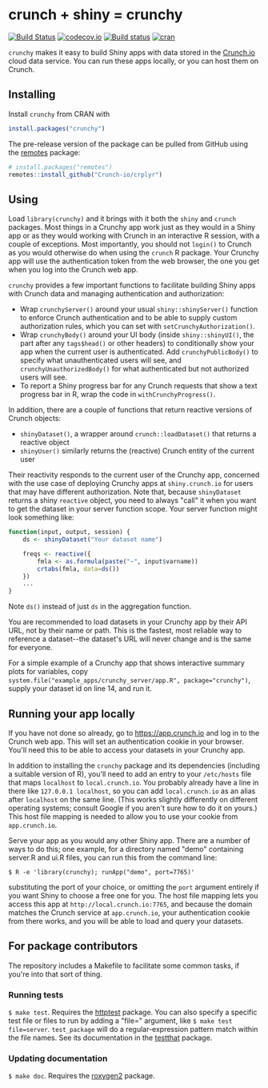 # crunch + shiny = crunchy

[![Build Status](https://travis-ci.org/Crunch-io/crunchy.png?branch=master)](https://travis-ci.org/Crunch-io/crunchy) [![codecov.io](https://codecov.io/github/Crunch-io/crunchy/coverage.svg?branch=master)](https://codecov.io/github/Crunch-io/crunchy?branch=master) [![Build status](https://ci.appveyor.com/api/projects/status/53epi1s8f0slhemm/branch/master?svg=true)](https://ci.appveyor.com/project/nealrichardson/crunchy/branch/master) [![cran](https://www.r-pkg.org/badges/version-last-release/crunchy)](https://cran.r-project.org/package=crunchy)

`crunchy` makes it easy to build Shiny apps with data stored in the [Crunch.io](https://crunch.io/) cloud data service. You can run these apps locally, or you can host them on Crunch.

## Installing

Install `crunchy` from CRAN with

```r
install.packages("crunchy")
```

The pre-release version of the package can be pulled from GitHub using the [remotes](https://remotes.r-lib.org/) package:

```r
# install.packages("remotes")
remotes::install_github("Crunch-io/crplyr")
```

## Using

Load `library(crunchy)` and it brings with it both the `shiny` and `crunch` packages. Most things in a Crunchy app work just as they would in a Shiny app or as they would working with Crunch in an interactive R session, with a couple of exceptions. Most importantly, you should not `login()` to Crunch as you would otherwise do when using the `crunch` R package. Your Crunchy app will use the authentication token from the web browser, the one you get when you log into the Crunch web app.

`crunchy` provides a few important functions to facilitate building Shiny apps with Crunch data and managing authentication and authorization:

* Wrap `crunchyServer()` around your usual `shiny::shinyServer()` function to enforce Crunch authentication and to be able to supply custom authorization rules, which you can set with `setCrunchyAuthorization()`.
* Wrap `crunchyBody()` around your UI body (inside `shiny::shinyUI()`, the part after any `tags$head()` or other headers) to conditionally show your app when the current user is authenticated. Add `crunchyPublicBody()` to specify what unauthenticated users will see, and `crunchyUnauthorizedBody()` for what authenticated but not authorized users will see.
* To report a Shiny progress bar for any Crunch requests that show a text progress bar in R, wrap the code in `withCrunchyProgress()`.

In addition, there are a couple of functions that return reactive versions of Crunch objects:

* `shinyDataset()`, a wrapper around `crunch::loadDataset()` that returns a reactive object
* `shinyUser()` similarly returns the (reactive) Crunch entity of the current user

Their reactivity responds to the current user of the Crunchy app, concerned with the use case of deploying Crunchy apps at `shiny.crunch.io` for users that may have different authorization. Note that, because `shinyDataset` returns a shiny `reactive` object, you need to always "call" it when you want to get the dataset in your server function scope. Your server function might look something like:

```r
function(input, output, session) {
    ds <- shinyDataset("Your dataset name")

    freqs <- reactive({
        fmla <- as.formula(paste("~", input$varname))
        crtabs(fmla, data=ds())
    })
    ...
}
```

Note `ds()` instead of just `ds` in the aggregation function.

You are recommended to load datasets in your Crunchy app by their API URL, not by their name or path. This is the fastest, most reliable way to reference a dataset--the dataset's URL will never change and is the same for everyone.

For a simple example of a Crunchy app that shows interactive summary plots for variables, copy `system.file("example_apps/crunchy_server/app.R", package="crunchy")`, supply your dataset id on line 14, and run it.

## Running your app locally

If you have not done so already, go to https://app.crunch.io and log in to the Crunch web app. This will set an authentication cookie in your browser. You'll need this to be able to access your datasets in your Crunchy app.

In addition to installing the `crunchy` package and its dependencies (including a suitable version of R), you'll need to add an entry to your `/etc/hosts` file that maps `localhost` to `local.crunch.io`. You probably already have a line in there like `127.0.0.1 localhost`, so you can add `local.crunch.io` as an alias after `localhost` on the same line. (This works slightly differently on different operating systems; consult Google if you aren't sure how to do it on yours.) This host file mapping is needed to allow you to use your cookie from `app.crunch.io`.

Serve your app as you would any other Shiny app. There are a number of ways to do this; one example, for a directory named "demo" containing server.R and ui.R files, you can run this from the command line:

    $ R -e 'library(crunchy); runApp("demo", port=7765)'

substituting the port of your choice, or omitting the `port` argument entirely if you want Shiny to choose a free one for you. The host file mapping lets you access this app at `http://local.crunch.io:7765`, and because the domain matches the Crunch service at `app.crunch.io`, your authentication cookie from there works, and you will be able to load and query your datasets.

## For package contributors

The repository includes a Makefile to facilitate some common tasks, if you're into that sort of thing.

### Running tests

`$ make test`. Requires the [httptest](https://enpiar.com/r/httptest/) package. You can also specify a specific test file or files to run by adding a "file=" argument, like `$ make test file=server`. `test_package` will do a regular-expression pattern match within the file names. See its documentation in the [testthat](https://testthat.r-lib.org/) package.

### Updating documentation

`$ make doc`. Requires the [roxygen2](https://github.com/klutometis/roxygen) package.

